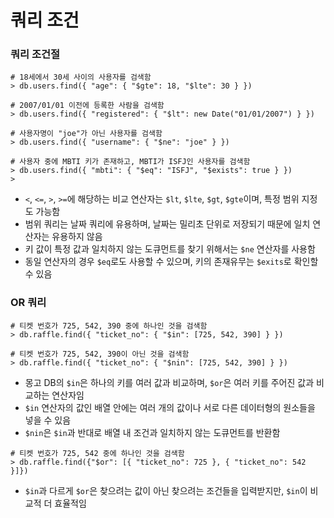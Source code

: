 # 쿼리 조건

### 쿼리 조건절

```shell
# 18세에서 30세 사이의 사용자를 검색함
> db.users.find({ "age": { "$gte": 18, "$lte": 30 } })

# 2007/01/01 이전에 등록한 사람을 검색함
> db.users.find({ "registered": { "$lt": new Date("01/01/2007") } })

# 사용자명이 "joe"가 아닌 사용자를 검색함
> db.users.find({ "username": { "$ne": "joe" } })

# 사용자 중에 MBTI 키가 존재하고, MBTI가 ISFJ인 사용자를 검색함
> db.users.find({ "mbti": { "$eq": "ISFJ", "$exists": true } })
> 
```

* `<`, `<=`, `>`, `>=`에 해당하는 비교 연산자는 `$lt`, `$lte`, `$gt`, `$gte`이며, 특정 범위 지정도 가능함
* 범위 쿼리는 날짜 쿼리에 유용하며, 날짜는 밀리초 단위로 저장되기 때문에 일치 연산자는 유용하지 않음
* 키 값이 특정 값과 일치하지 않는 도큐먼트를 찾기 위해서는 `$ne` 연산자를 사용함
* 동일 연산자의 경우 `$eq`로도 사용할 수 있으며, 키의 존재유무는 `$exits`로 확인할 수 있음

### OR 쿼리

```shell
# 티켓 번호가 725, 542, 390 중에 하나인 것을 검색함
> db.raffle.find({ "ticket_no": { "$in": [725, 542, 390] } })

# 티켓 번호가 725, 542, 390이 아닌 것을 검색함
> db.raffle.find({ "ticket_no": { "$nin": [725, 542, 390] } })
```

* 몽고 DB의 `$in`은 하나의 키를 여러 값과 비교하며, `$or`은 여러 키를 주어진 값과 비교하는 연산자임
* `$in` 연산자의 값인 배열 안에는 여러 개의 값이나 서로 다른 데이터형의 원소들을 넣을 수 있음
* `$nin`은 `$in`과 반대로 배열 내 조건과 일치하지 않는 도큐먼트를 반환함

```shell
# 티켓 번호가 725, 542 중에 하나인 것을 검색함
> db.raffle.find({"$or": [{ "ticket_no": 725 }, { "ticket_no": 542 }]})
```

* `$in`과 다르게 `$or`은 찾으려는 값이 아닌 찾으려는 조건들을 입력받지만, `$in`이 비교적 더 효율적임